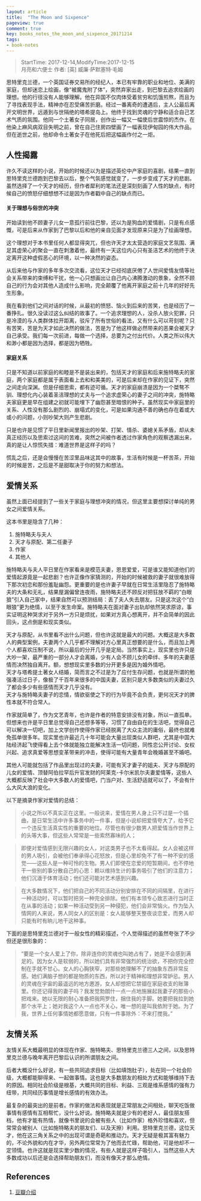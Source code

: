 ```yaml
---
layout: article
title:  "The Moon and Sixpence"
pageview: true
comment: true
key: books_notes_the_moon_and_sixpence_20171214
tags:
- book-notes
---
```


> StartTime: 2017-12-14,ModifyTime:2017-12-15  
> 月亮和六便士 作者:  [英] 威廉·萨默塞特·毛姆

<!---more--->

思特里克兰德，一个英国证券交易所的经纪人，本已有牢靠的职业和地位、美满的家庭，但却迷恋上绘画，像“被魔鬼附了体”，突然弃家出走，到巴黎去追求绘画的理想。他的行径没有人能够理解。他在异国不仅肉体受着贫穷和饥饿煎熬，而且为了寻找表现手法，精神亦在忍受痛苦折磨。经过一番离奇的遭遇后，主人公最后离开文明世界，远遁到与世隔绝的塔希提岛上。他终于找到灵魂的宁静和适合自己艺术气质的氛围。他同一个土著女子同居，创作出一幅又一幅使后世震惊的杰作。在他染上麻风病双目失明之前，曾在自己住房四壁画了一幅表现伊甸园的伟大作品。但在逝世之前，他却命令土著女子在他死后把这幅画作付之一炬。

## 人性揭露
许久不读这样的小说，开始的时候还以为是描述英伦中产家庭的喜剧，结果一直到思特里克兰德跑到巴黎去以后，整个气氛感觉就变了，一步步变成了天才的悲剧。虽然选择了一个天才的经历，但作者犀利的笔法还是深刻刻画了人性的缺点，有时候自己的愤怒仔细想想不过是因为作者戳中自己的缺点而已。

#### 关于理想与俗世的冲突
开始读到他不顾妻子儿女一意孤行前往巴黎，还以为是狗血的爱情剧，只是有点感慨，可是后来从作家到了巴黎以后和他的亲自见面才发现原来只是为了绘画理想。

这个理想对于本书里任何人都显得突兀，但也许天才太太营造的家庭文艺氛围、满足其虚荣心的聚会一直在刺激着他，最终有一天这位内心只有圣洁艺术的他终于决定离开这种虚假恶心的环境，以一种决然的姿态。

从后来他与作家的多年多次交流看，这位天才已经彻底厌倦了人世间爱情友情等社会关系带来的束缚和干扰，他一心只想画出让自己内心沸腾激动的景象，全然不顾自己的行为会对其他人造成什么影响，完全颠覆了他离开家庭之前十几年的好好先生形象。

我在看到他们之间对话的时候，从最初的愤怒、恼火到后来的苦笑，也是经历了一番挣扎。很久没读过这么纠结的故事了。一个追求理想的人，没杀人放火犯罪，只是冷漠的与人类群体拉开距离，驳斥了所有世俗的看法，又有什么可以苛刻呢？只有苦笑，苦是为天才如此决然的做法，苦是为了他这样做必然带来的恶果会被天才自己承受。我们每一次前进，每做一个选择，总要为之付出代价。人类之所以伟大和渺小都是因为选择，都是因为牺牲。

#### 家庭关系
只是不知道以前家庭的和睦是不是装出来的，包括天才的家庭和后来施特略夫的家庭，两个家庭都是属于表面看上去和和美美的，可是后来却在作家的见证下，突然之间走向深渊。但是仔细思索，都有迹可循。天才的家庭崩溃是因为一个桀骜不驯、理想化内心装着圣洁理想的丈夫与一个追求虚荣心的妻子之间的冲突，施特略夫家庭更是早在组建之初就可能埋下了幽怨甚至暗恨的种子。虽然现实中家庭里的关系、人性没有那么剧烈的、崩塌式的变化，可是如果沟通不善的确也存在着或大或小的问题，小则吵架大则产生悲剧。

只是也许是见惯了平日里新闻里报出的吵架、打架、情杀、婆媳关系矛盾，却从未真正经历以及思索过这间的苦难，突然之间被作者透过作家角色的观察透漏出来，真的是让人惊慌失措：难道世界是这样子的吗？

慌乱之后，还是会慢慢在苦涩里品味这其中的故事，生活有时候是一杯苦茶，开始的时候是苦，之后是不是甜取决于你的努力和想法。

## 爱情关系
虽然上面已经提到了一些关于家庭与理想冲突的情况，但这里主要想探讨单纯的男女之间爱情关系。

这本书里是隐含了几种：
1. 施特略夫与夫人
2. 天才与原配、第二任妻子
3. 作家
4. 其他人

施特略夫与夫人平日里在作家看来是模范夫妻，恩恩爱爱，可是谁又能知道他们的爱情起源竟是一起悲剧？也许正像作家猜测的，开始的时候被救的妻子就很难放得下那次初恋和那份羞耻幽怨。更重要的是也许妻子早就在日常生活里隐忍了施特略夫的大条和无礼，结果屋漏偏曾连夜雨，施特略夫还不顾反对把狂放不羁的“白眼狼”引入自己家中，结果自然可以预测结局：丢了夫人失去朋友。只是这次这个“白眼狼”更为绝情，以至于发生命案。施特略夫在面对妻子出轨却依然哭求原谅，事实证明这种哭求对于另外一方只是烦扰，如果对方真心想离开，并不会简单的因此回头，这点倒是和现实类似。

天才与原配，从书里看不出什么问题，但也许这就是最大的问题。大概这是大多数人的典型案例，夫妻两个人几乎都不理解对方心里真正想要的是什么，而且加上两个人都喜欢压制不说，所以最后的分开几乎是定局。当然事实上，现实里也许只是大吵一架，最严重的一部分人才会离婚，少有人会不顾儿女的牵绊、多年的夫妻感情而决然独自离开。额，想想现实里多数的分开更多是因为婚外情吧。  
天才与塔希提土著女人结婚，简而言之不过是为了应付生存问题，也就是所谓的勉强凑活过日子，像极了千百年来很多的中国夫妻，区别只是大多数类似的夫妻过久了都会多少有些感情而天才几乎没有。  
天才与施特略夫妻子的恋情，情欲驱使之下的行为毕竟不会负责，更何况天才的脾性本就不符合常人。

作家就简单了，作为文艺青年，也许是作者的特意安排没有对象，所以一直孤单。但想来也许是平日里总觉得自己还想多等等，习惯了自由自在的生活吧，觉得自己可以解决一切吧，加上文学创作使得作家已经脱离了大众主流的庸俗，最终也就难免孤单很多年。现实里也许最近几十年可能会大量出现类似人群吧，尤其是中国大陆经济起飞使得看上去个体就能独立能解决生活一切问题，同性恋公开讨论、女权兴起、追求真爱等思想变革带来的冲击，使得可能有大量青年会晚婚甚至不婚吧。

其他人可能就包括了作品里出现过的夫妻，可能有天才妻子的姐夫、天才与原配的儿女的爱情、顶替阿伯拉罕后升官发财的阿莱克-卡尔米凯尔夫妻爱情等，这些人大概都反映了社会中大多数人的爱情吧，门当户对、生活舒适就可以了，不会有什么大风大浪的变化。

以下是摘录作家对爱情的总结：
> 小说之所以不真实正在这里。一般说来，爱情在男人身上只不过是一个插曲，是日常生活中许多事务中的一件事，但是小说却把爱情夸大了，给予它一个违反生活真实性的重要的地位。尽管也有很少数男人把爱情当作世界上的头等大事，但这些人常常是一些索然寡味的人；

> 即便对爱情感到无限兴趣的女人，对这类男子也不太看得起。女人会被这样的男人吸引，会被他们奉承得心花怒放，但是心里却免不了有一种不安的感觉——这些人是一种可怜的生物。男人们即使在恋爱的短暂期间，也不停地干一些别的事分散自己的心思：赖以维持生计的事务吸引了他们的注意力；他们沉湎于体育活动；他们还可能对艺术感到兴趣。

> 在大多数情况下，他们把自己的不同活动分别安排在不同的间隔里，在进行一种活动时，可以暂时把另一种完全排除。他们有本领专心致志进行当时正在从事的活动；如果一种活动受到另一种侵犯，他们会非常恼火。作为坠入情网的人来说，男人同女人的区别是：女人能够整天整夜谈恋爱，而男人却只能有时有晌儿地干这种事。

下面的是思特里克兰德对于一般女性的精彩描述，个人觉得描述的虽然夸张了不少但还是很形象的：
> “要是一个女人爱上了你，除非连你的灵魂也叫她占有了，她是不会感到满足的。因为女人是软弱的，所以她们具有非常强烈的统治欲，不把你完全控制在手就不甘心。女人的心胸狭窄，对那些她理解不了的抽象东西非常反感。她们满脑子想的都是物质的东西，所以对于精神和理想非常妒忌。男人的灵魂在宇宙的最遥远的地方邀游，女人却想把它禁锢在家庭收支的账簿里。你还记得我的妻子吗？我发觉勃朗什一点一点地施展起我妻子的那些小把戏来。她以无限的耐心准备把我网罗住，捆住我的手脚。她要把我拉到她那个水平上；她对我这个人一点也不关心，唯一想的是叫我依附于她。为了我，世界上任何事情她都愿意做，只有一件事除外：不来打搅我。”

## 友情关系
友情关系大概最明显的体现在作家、施特略夫、思特里克兰德三人之间，以及思特里克兰德与晚年离开巴黎后认识的所谓朋友之间。

后者大概没什么好说，有一些共同追求目标（比如填饱肚子），处在同一个社会阶级，大概都能聊得来、一起做事情。这也是大多数朋友的相处方式和能够维持下去的原因。相同社会阶级是根基，大概共同的目标、利益、三观是维系感情的强有力纽带，共同经历事情是增长感情的有效办法。

最复杂的最突出的是前者。作家的做法和表现就是正常朋友之间相处，聊天吃饭做事情有感情有互相帮忙，没什么好说。施特略夫就是少有的老好人，最佳朋友搭档，他有才能有热情，就像书里说的会被有些人（比如作家）格外珍惜和喜欢，但常常会被别人（比如施特略夫的朋友们、以及天擦）利用。思特里克兰德，这位天才，他在这三角关系之中的出现可谓是奇葩和推动力。天才无疑是极其富有魅力的，不论外貌和内在才华，另外两位常常为了他而去忙碌，帮助他，可是他却不一定领情。也许这就是现实里少数的情况，有些人就是这样子吸引人，当然这些人大多数成功以后还是会选择帮助朋友们，而没有像天才那么绝情。

## References
1. [豆瓣介绍](https://book.douban.com/subject/1858513/)


<font color=#DAA520></font>
